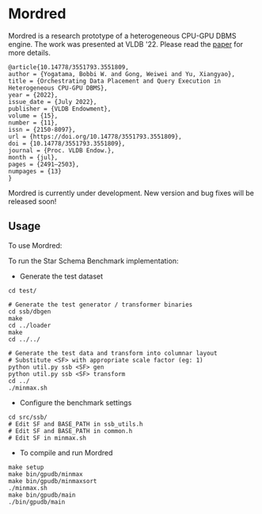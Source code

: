 Mordred
=================

Mordred is a research prototype of a heterogeneous CPU-GPU DBMS engine.
The work was presented at VLDB '22. Please read the [paper](https://dl.acm.org/doi/abs/10.14778/3551793.3551809) for more details. 

```
@article{10.14778/3551793.3551809,
author = {Yogatama, Bobbi W. and Gong, Weiwei and Yu, Xiangyao},
title = {Orchestrating Data Placement and Query Execution in Heterogeneous CPU-GPU DBMS},
year = {2022},
issue_date = {July 2022},
publisher = {VLDB Endowment},
volume = {15},
number = {11},
issn = {2150-8097},
url = {https://doi.org/10.14778/3551793.3551809},
doi = {10.14778/3551793.3551809},
journal = {Proc. VLDB Endow.},
month = {jul},
pages = {2491–2503},
numpages = {13}
}
```

Mordred is currently under development. New version and bug fixes will be released soon!

Usage
----

To use Mordred:

To run the Star Schema Benchmark implementation:

* Generate the test dataset

```
cd test/

# Generate the test generator / transformer binaries
cd ssb/dbgen
make
cd ../loader
make 
cd ../../

# Generate the test data and transform into columnar layout
# Substitute <SF> with appropriate scale factor (eg: 1)
python util.py ssb <SF> gen
python util.py ssb <SF> transform
cd ../
./minmax.sh
```

* Configure the benchmark settings
```
cd src/ssb/
# Edit SF and BASE_PATH in ssb_utils.h
# Edit SF and BASE_PATH in common.h
# Edit SF in minmax.sh
```

* To compile and run Mordred
```
make setup
make bin/gpudb/minmax
make bin/gpudb/minmaxsort
./minmax.sh
make bin/gpudb/main
./bin/gpudb/main
```
